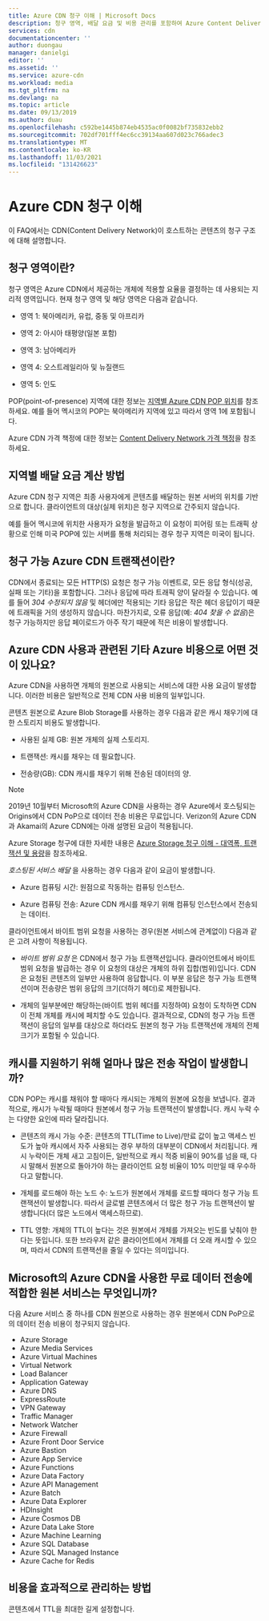 ```yaml
---
title: Azure CDN 청구 이해 | Microsoft Docs
description: 청구 영역, 배달 요금 및 비용 관리를 포함하여 Azure Content Delivery Network에서 호스트하는 콘텐츠의 청구 구조에 대해 알아봅니다.
services: cdn
documentationcenter: ''
author: duongau
manager: danielgi
editor: ''
ms.assetid: ''
ms.service: azure-cdn
ms.workload: media
ms.tgt_pltfrm: na
ms.devlang: na
ms.topic: article
ms.date: 09/13/2019
ms.author: duau
ms.openlocfilehash: c592be1445b874eb4535ac0f0082bf735832ebb2
ms.sourcegitcommit: 702df701fff4ec6cc39134aa607d023c766adec3
ms.translationtype: MT
ms.contentlocale: ko-KR
ms.lasthandoff: 11/03/2021
ms.locfileid: "131426623"
---
```

# <a name="understanding-azure-cdn-billing"></a>Azure CDN 청구 이해

이 FAQ에서는 CDN(Content Delivery Network)이 호스트하는 콘텐츠의 청구 구조에 대해 설명합니다.

## <a name="what-is-a-billing-region"></a>청구 영역이란?
청구 영역은 Azure CDN에서 제공하는 개체에 적용할 요율을 결정하는 데 사용되는 지리적 영역입니다. 현재 청구 영역 및 해당 영역은 다음과 같습니다.

- 영역 1: 북아메리카, 유럽, 중동 및 아프리카

- 영역 2: 아시아 태평양(일본 포함)

- 영역 3: 남아메리카

- 영역 4: 오스트레일리아 및 뉴질랜드

- 영역 5: 인도

POP(point-of-presence) 지역에 대한 정보는 [지역별 Azure CDN POP 위치](./cdn-pop-locations.md)를 참조하세요. 예를 들어 멕시코의 POP는 북아메리카 지역에 있고 따라서 영역 1에 포함됩니다. 

Azure CDN 가격 책정에 대한 정보는 [Content Delivery Network 가격 책정](https://azure.microsoft.com/pricing/details/cdn/)을 참조하세요.

## <a name="how-are-delivery-charges-calculated-by-region"></a>지역별 배달 요금 계산 방법
Azure CDN 청구 지역은 최종 사용자에게 콘텐츠를 배달하는 원본 서버의 위치를 기반으로 합니다. 클라이언트의 대상(실제 위치)은 청구 지역으로 간주되지 않습니다.

예를 들어 멕시코에 위치한 사용자가 요청을 발급하고 이 요청이 피어링 또는 트래픽 상황으로 인해 미국 POP에 있는 서버를 통해 처리되는 경우 청구 지역은 미국이 됩니다.

## <a name="what-is-a-billable-azure-cdn-transaction"></a>청구 가능 Azure CDN 트랜잭션이란?
CDN에서 종료되는 모든 HTTP(S) 요청은 청구 가능 이벤트로, 모든 응답 형식(성공, 실패 또는 기타)을 포함합니다. 그러나 응답에 따라 트래픽 양이 달라질 수 있습니다. 예를 들어 *304 수정되지 않음* 및 헤더에만 적용되는 기타 응답은 작은 헤더 응답이기 때문에 트래픽을 거의 생성하지 않습니다. 마찬가지로, 오류 응답(예: *404 찾을 수 없음*)은 청구 가능하지만 응답 페이로드가 아주 작기 때문에 적은 비용이 발생합니다.

## <a name="what-other-azure-costs-are-associated-with-azure-cdn-use"></a>Azure CDN 사용과 관련된 기타 Azure 비용으로 어떤 것이 있나요?
Azure CDN을 사용하면 개체의 원본으로 사용되는 서비스에 대한 사용 요금이 발생합니다. 이러한 비용은 일반적으로 전체 CDN 사용 비용의 일부입니다.

콘텐츠 원본으로 Azure Blob Storage를 사용하는 경우 다음과 같은 캐시 채우기에 대한 스토리지 비용도 발생합니다.

- 사용된 실제 GB: 원본 개체의 실제 스토리지.

- 트랜잭션: 캐시를 채우는 데 필요합니다.

- 전송량(GB): CDN 캐시를 채우기 위해 전송된 데이터의 양.

> [!NOTE]
> 2019년 10월부터 Microsoft의 Azure CDN을 사용하는 경우 Azure에서 호스팅되는 Origins에서 CDN PoP으로 데이터 전송 비용은 무료입니다. Verizon의 Azure CDN과 Akamai의 Azure CDN에는 아래 설명된 요금이 적용됩니다.

Azure Storage 청구에 대한 자세한 내용은 [Azure Storage 청구 이해 - 대역폭, 트랜잭션 및 용량](https://blogs.msdn.microsoft.com/windowsazurestorage/2010/07/08/understanding-windows-azure-storage-billing-bandwidth-transactions-and-capacity/)을 참조하세요.

*호스팅된 서비스 배달* 을 사용하는 경우 다음과 같이 요금이 발생합니다.

- Azure 컴퓨팅 시간: 원점으로 작동하는 컴퓨팅 인스턴스.

- Azure 컴퓨팅 전송: Azure CDN 캐시를 채우기 위해 컴퓨팅 인스턴스에서 전송되는 데이터.

클라이언트에서 바이트 범위 요청을 사용하는 경우(원본 서비스에 관계없이) 다음과 같은 고려 사항이 적용됩니다.

- *바이트 범위 요청* 은 CDN에서 청구 가능 트랜잭션입니다. 클라이언트에서 바이트 범위 요청을 발급하는 경우 이 요청의 대상은 개체의 하위 집합(범위)입니다. CDN은 요청된 콘텐츠의 일부만 사용하여 응답합니다. 이 부분 응답은 청구 가능 트랜잭션이며 전송량은 범위 응답의 크기(더하기 헤더)로 제한됩니다.

- 개체의 일부분에만 해당하는(바이트 범위 헤더를 지정하여) 요청이 도착하면 CDN이 전체 개체를 캐시에 페치할 수도 있습니다. 결과적으로, CDN의 청구 가능 트랜잭션이 응답의 일부를 대상으로 하더라도 원본의 청구 가능 트랜잭션에 개체의 전체 크기가 포함될 수 있습니다.

## <a name="how-much-transfer-activity-occurs-to-support-the-cache"></a>캐시를 지원하기 위해 얼마나 많은 전송 작업이 발생합니까?
CDN POP는 캐시를 채워야 할 때마다 캐시되는 개체의 원본에 요청을 보냅니다. 결과적으로, 캐시가 누락될 때마다 원본에서 청구 가능 트랜잭션이 발생합니다. 캐시 누락 수는 다양한 요인에 따라 달라집니다.

- 콘텐츠의 캐시 가능 수준: 콘텐츠의 TTL(Time to Live)/만료 값이 높고 액세스 빈도가 높아 캐시에서 자주 사용되는 경우 부하의 대부분이 CDN에서 처리됩니다. 캐시 누락이든 개체 새고 고침이든, 일반적으로 캐시 적중 비율이 90%를 넘을 때, 다시 말해서 원본으로 돌아가야 하는 클라이언트 요청 비율이 10% 미만일 때 우수하다고 말합니다.

- 개체를 로드해야 하는 노드 수: 노드가 원본에서 개체를 로드할 때마다 청구 가능 트랜잭션이 발생합니다. 따라서 글로벌 콘텐츠에서 더 많은 청구 가능 트랜잭션이 발생합니다(더 많은 노드에서 액세스하므로).

- TTL 영향: 개체의 TTL이 높다는 것은 원본에서 개체를 가져오는 빈도를 낮춰야 한다는 뜻입니다. 또한 브라우저 같은 클라이언트에서 개체를 더 오래 캐시할 수 있으며, 따라서 CDN의 트랜잭션을 줄일 수 있다는 의미입니다.

## <a name="which-origin-services-are-eligible-for-free-data-transfer-with-azure-cdn-from-microsoft"></a>Microsoft의 Azure CDN을 사용한 무료 데이터 전송에 적합한 원본 서비스는 무엇입니까? 
다음 Azure 서비스 중 하나를 CDN 원본으로 사용하는 경우 원본에서 CDN PoP으로의 데이터 전송 비용이 청구되지 않습니다. 

- Azure Storage
- Azure Media Services
- Azure Virtual Machines
- Virtual Network
- Load Balancer
- Application Gateway
- Azure DNS
- ExpressRoute
- VPN Gateway
- Traffic Manager
- Network Watcher
- Azure Firewall
- Azure Front Door Service
- Azure Bastion
- Azure App Service
- Azure Functions
- Azure Data Factory
- Azure API Management
- Azure Batch 
- Azure Data Explorer
- HDInsight
- Azure Cosmos DB
- Azure Data Lake Store
- Azure Machine Learning 
- Azure SQL Database
- Azure SQL Managed Instance
- Azure Cache for Redis

## <a name="how-do-i-manage-my-costs-most-effectively"></a>비용을 효과적으로 관리하는 방법
콘텐츠에서 TTL을 최대한 길게 설정합니다.